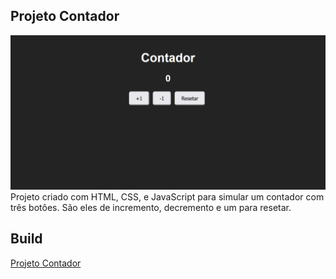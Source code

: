 ## Projeto Contador

<img src="img/cont.png"></img> <br>
Projeto criado com HTML, CSS, e JavaScript para simular um contador com três botôes. São eles de incremento, decremento e um para resetar.

## Build

<a href="https://gustavormendes.github.io/contador/" target="_blank">Projeto Contador</a>
